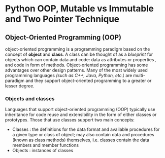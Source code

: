 # Python OOP, Mutable vs Immutable and Two Pointer Technique

## Object-Oriented Programming (OOP)

object-oriented programming is a programming paradigm based on the concept of __object__  and __class__. A class can be thought of as a _blueprint_ for objects which can contain data and code: data as attributes or properties , and code in form of methods. Object-oriented programming has some advantages over other design patterns. Many of the most widely used programming languages _(such as C++, Java, Python, etc.)_ are multi-paradigm and they support object-oriented programming to a greater or lesser degree.

### Objects and classes
Languages that support object-oriented programming (OOP) typically use inheritance for code reuse and extensibility in the form of either classes or prototypes. Those that use classes support two main concepts:

- Classes : the definitions for the data format and available procedures for a given type or class of object; may also contain data and procedures (known as class methods) themselves, i.e. classes contain the data members and member functions
- Objects : instances of classes
